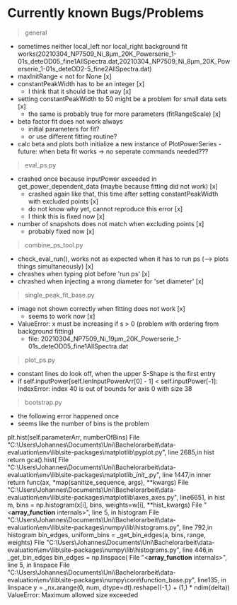 # Currently known Bugs/Problems

> general

- sometimes neither local_left nor local_right background fit works(20210304_NP7509_Ni_8µm_20K_Powerserie_1-01s_deteOD05_fine1AllSpectra.dat,20210304_NP7509_Ni_8µm_20K_Powerserie_1-01s_deteOD2-5_fine2AllSpectra.dat)
- maxInitRange < not for None [x]
- constantPeakWidth has to be an integer [x]
  - I think that it should be that way [x]
- setting constantPeakWidth to 50 might be a problem for small data sets [x]
  - the same is probably true for more parameters (fitRangeScale) [x]
- beta factor fit does not work always
  - initial parameters for fit?
  - or use different fitting routine?
- calc beta and plots both initialize a new instance of PlotPowerSeries
  -future: when beta fit works -> no seperate commands needed???

> eval_ps.py

- crashed once because inputPower exceeded in get_power_dependent_data (maybe because fitting did not work) [x]
  - crashed again like that, this time after setting constantPeakWidth with excluded points [x]
  - do not know why yet, cannot reproduce this error [x]
  - I think this is fixed now [x]
- number of snapshots does not match when excluding points [x]
  - probably fixed now [x]

> combine_ps_tool.py

- check_eval_run(), works not as expected when it has to run ps (--> plots things simultaneously) [x]
- chrashes when typing plot before 'run ps' [x]
- chrashed when injecting a wrong diameter for 'set diameter' [x]

> single_peak_fit_base.py

- image not shown correctly when fitting does not work [x]
  - seems to work now [x]
- ValueError: x must be increasing if s > 0 (problem with ordering from background fitting)
  - file: 20210304_NP7509_Ni_19µm_20K_Powerserie_1-01s_deteOD05_fine1AllSpectra.dat

> plot_ps.py

- constant lines do look off, when the upper S-Shape is the first entry
- if self.inputPower[self.lenInputPowerArr[0] - 1] < self.inputPower[-1]: IndexError: index 40 is out of bounds for axis 0 with size 38

> bootstrap.py

- the following error happened once
- seems like the number of bins is the problem

plt.hist(self.parameterArr, numberOfBins)
File "C:\Users\Johannes\Documents\Uni\Bachelorarbeit\data-evaluation\env\lib\site-packages\matplotlib\pyplot.py", line 2685,in hist
  return gca().hist(
File "C:\Users\Johannes\Documents\Uni\Bachelorarbeit\data-evaluation\env\lib\site-packages\matplotlib\__init__.py", line 1447,in inner
  return func(ax, *map(sanitize_sequence, args), **kwargs)
File "C:\Users\Johannes\Documents\Uni\Bachelorarbeit\data-evaluation\env\lib\site-packages\matplotlib\axes\_axes.py", line6651, in hist
  m, bins = np.histogram(x[i], bins, weights=w[i], **hist_kwargs)
File "<__array_function__ internals>", line 5, in histogram
File "C:\Users\Johannes\Documents\Uni\Bachelorarbeit\data-evaluation\env\lib\site-packages\numpy\lib\histograms.py", line 792,in histogram
  bin_edges, uniform_bins = _get_bin_edges(a, bins, range, weights)
File "C:\Users\Johannes\Documents\Uni\Bachelorarbeit\data-evaluation\env\lib\site-packages\numpy\lib\histograms.py", line 446,in _get_bin_edges
  bin_edges = np.linspace(
File "<__array_function__ internals>", line 5, in linspace
File "C:\Users\Johannes\Documents\Uni\Bachelorarbeit\data-evaluation\env\lib\site-packages\numpy\core\function_base.py", line135, in linspace
  y = _nx.arange(0, num, dtype=dt).reshape((-1,) + (1,) * ndim(delta))
ValueError: Maximum allowed size exceeded
